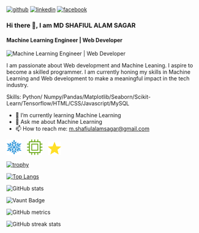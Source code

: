 [<img src='https://cdn.jsdelivr.net/npm/simple-icons@3.0.1/icons/github.svg' alt='github' height='40'>](https://github.com/mdshafiulalamsagar)  [<img src='https://cdn.jsdelivr.net/npm/simple-icons@3.0.1/icons/linkedin.svg' alt='linkedin' height='40'>](https://www.linkedin.com/in/mdshafiulalamsagar/)  [<img src='https://cdn.jsdelivr.net/npm/simple-icons@3.0.1/icons/facebook.svg' alt='facebook' height='40'>](https://www.facebook.com/md.shafiul.sagar)  


### Hi there 👋, I am MD SHAFIUL ALAM SAGAR
#### Machine Learning Engineer | Web Developer
![Machine Learning Engineer | Web Developer](https://scontent.fdac147-1.fna.fbcdn.net/v/t39.30808-6/406262249_1558764384860599_2384703215388879337_n.jpg?stp=dst-jpg_s960x960_tt6&_nc_cat=107&ccb=1-7&_nc_sid=cc71e4&_nc_eui2=AeE2jsTVgGyPm91ouglVXZU4cQPC9kTdm8RxA8L2RN2bxNEDKYPtWby26AAnuD7DEvFlMtB5mBm9No5FQJvegz-X&_nc_ohc=eIj085vZ_QkQ7kNvgHa0ao-&_nc_zt=23&_nc_ht=scontent.fdac147-1.fna&_nc_gid=AMca9I148hhSQUC3ZDiTYlQ&oh=00_AYBBMlxxeuFqIeM3u7oADbuT7nPzLyMXR6R7aKLhKPouoQ&oe=676E5046)

 I am passionate about Web development and Machine Leaning. I aspire to become a skilled programmer. I am currently honing my skills in Machine Learning and Web development to make a meaningful impact in the tech industry.

Skills: Python/ Numpy/Pandas/Matplotlib/Seaborn/Scikit-Learn/Tensorflow/HTML/CSS/Javascript/MySQL

- 🌱 I’m currently learning Machine Learning 
- 💬 Ask me about Machine Learning 
- 📫 How to reach me: m.shafiulalamsagar@gmail.com 




<a href='https://archiveprogram.github.com/'><img src='https://raw.githubusercontent.com/acervenky/animated-github-badges/master/assets/acbadge.gif' width='40' height='40'></a> <a href='https://docs.github.com/en/developers'><img src='https://raw.githubusercontent.com/acervenky/animated-github-badges/master/assets/devbadge.gif' width='40' height='40'></a> <a href='https://stars.github.com/'><img src='https://raw.githubusercontent.com/acervenky/animated-github-badges/master/assets/starbadge.gif' width='35' height='35'></a> 

[![trophy](https://github-profile-trophy.vercel.app/?username=mdshafiulalamsagar)](https://github.com/ryo-ma/github-profile-trophy)

[![Top Langs](https://github-readme-stats.vercel.app/api/top-langs/?username=mdshafiulalamsagar)](https://github.com/anuraghazra/github-readme-stats)

![GitHub stats](https://github-readme-stats.vercel.app/api?username=mdshafiulalamsagar&show_icons=true)  

![Vaunt Badge](https://api.vaunt.dev/v1/github/entities/mdshafiulalamsagar/contributions?format=svg&private=false)  

![GitHub metrics](https://metrics.lecoq.io/mdshafiulalamsagar)  

![GitHub streak stats](https://streak-stats.demolab.com/?user=mdshafiulalamsagar)  

